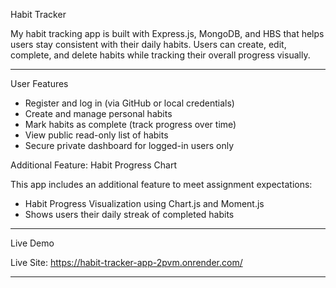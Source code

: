 Habit Tracker

My habit tracking app is built with Express.js, MongoDB, and HBS that helps users stay consistent with their daily habits. Users can create, edit, complete, and delete habits while tracking their overall progress visually.

---
 User Features

- Register and log in (via GitHub or local credentials)
- Create and manage personal habits
- Mark habits as complete (track progress over time)
- View public read-only list of habits
- Secure private dashboard for logged-in users only

 Additional Feature: Habit Progress Chart

This app includes an additional feature to meet assignment expectations:
- Habit Progress Visualization using Chart.js and Moment.js
- Shows users their daily streak of completed habits

---

Live Demo

Live Site: https://habit-tracker-app-2pvm.onrender.com/

---





